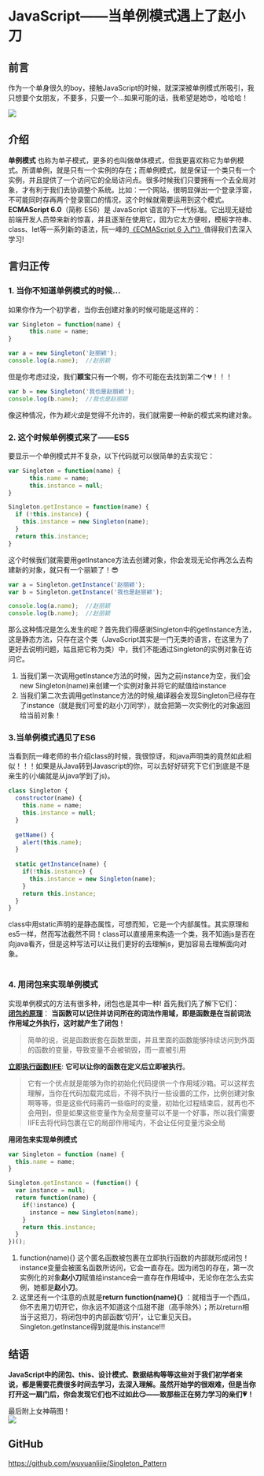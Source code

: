 # JavaScript——当单例模式遇上了赵小刀


## 前言
作为一个单身很久的boy，接触JavaScript的时候，就深深被单例模式所吸引，我只想要个女朋友，不要多，只要一个...如果可能的话，我希望是她:heart_eyes:，哈哈哈！

![](http://wx4.sinaimg.cn/bmiddle/006z0VkIly1fi4oe4215qj30ku0kumze.jpg)

## 介绍
 **单例模式** 也称为单子模式，更多的也叫做单体模式，但我更喜欢称它为单例模式。所谓单例，就是只有一个实例的存在；而单例模式，就是保证一个类只有一个实例，并且提供了一个访问它的全局访问点。很多时候我们只要拥有一个去全局对象，才有利于我们去协调整个系统。比如：一个网站，很明显弹出一个登录浮窗，不可能同时存再两个登录窗口的情况，这个时候就需要运用到这个模式。 <br>
 **ECMAScript 6.0**（简称 ES6）是 JavaScript 语言的下一代标准。它出现无疑给前端开发人员带来新的惊喜，并且逐渐在使用它，因为它太方便啦，模板字符串、class、let等一系列新的语法，阮一峰的[《ECMAScript 6 入门》](http://es6.ruanyifeng.com/)值得我们去深入学习!

## 言归正传
### 1. 当你不知道单例模式的时候...
如果你作为一个初学者，当你去创建对象的时候可能是这样的：
```javascript
var Singleton = function(name) {  
      this.name = name;
}

var a = new Singleton('赵丽颖');
console.log(a.name);  //赵丽颖
```
但是你考虑过没，我们**颖宝**只有一个啊，你不可能在去找到第二个:broken_heart:！！！
```javascript
var b = new Singleton('我也是赵丽颖');
console.log(b.name);  //我也是赵丽颖
```
像这种情况，作为*颖火虫*是觉得不允许的，我们就需要一种新的模式来构建对象。<br>
### 2. 这个时候单例模式来了——ES5 
要显示一个单例模式并不复杂，以下代码就可以很简单的去实现它：
```javascript
var Singleton = function(name) {  
      this.name = name;
      this.instance = null;
}

Singleton.getInstance = function(name) {
  if (!this.instance) {
    this.instance = new Singleton(name);
  }
  return this.instance;
}
```
这个时候我们就需要用getInstance方法去创建对象，你会发现无论你再怎么去构建新的对象，就只有一个丽颖了！:sunglasses:
```javascript
var a = Singleton.getInstance('赵丽颖');
var b = Singleton.getInstance('我也是赵丽颖');

console.log(a.name);  //赵丽颖
console.log(b.name);  //赵丽颖
```
那么这种情况是怎么发生的呢？首先我们得感谢Singleton中的getInstance方法，这是静态方法，只存在这个类（JavaScript其实是一门无类的语言，在这里为了更好去说明问题，姑且把它称为类）中，我们不能通过Singleton的实例对象在访问它。<br>
1. 当我们第一次调用getInstance方法的时候，因为之前instance为空，我们会new Singleton(name)来创建一个实例对象并将它的赋值给instance<br>
2. 当我们第二次去调用getInstance方法的时候,编译器会发现Singleton已经存在了instance（就是我们可爱的赵小刀同学），就会把第一次实例化的对象返回给当前对象！<br>

### 3.当单例模式遇见了ES6
当看到阮一峰老师的书介绍class的时候，我很惊讶，和java声明类的竟然如此相似！！！如果是从Java转到Javascript的你，可以去好好研究下它们到底是不是亲生的(小编就是从java学到了js)。
```javascript
class Singleton {
  constructor(name) {
    this.name = name;
    this.instance = null;
  }
  
  getName() {
    alert(this.name);
  }
  
  static getInstance(name) {
    if(!this.instance) {
      this.instance = new Singleton(name);
    }
    return this.instance;
  }
}
```
class中用static声明的是静态属性，可想而知，它是一个内部属性。其实原理和es5一样，然而写法截然不同！class可以直接用来构造一个类，我不知道js是否在向java看齐，但是这种写法可以让我们更好的去理解js，更加容易去理解面向对象。<br><br>

### 4. 用闭包来实现单例模式
实现单例模式的方法有很多种，闭包也是其中一种! 首先我们先了解下它们：<br>
**[闭包的原理](http://www.ruanyifeng.com/blog/2009/08/learning_javascript_closures.html)**： **当函数可以记住并访问所在的词法作用域，即是函数是在当前词法作用域之外执行，这时就产生了闭包**！

> 简单的说，说是函数嵌套在函数里面，并且里面的函数能够持续访问到外面的函数的变量，导致变量不会被销毁，而一直被引用

**[立即执行函数IIFE](http://blog.csdn.net/qq838419230/article/details/8030078)**: **它可以让你的函数在定义后立即被执行**。 

> 它有一个优点就是能够为你的初始化代码提供一个作用域沙箱。可以这样去理解，当你在代码加载完成后，不得不执行一些设置的工作，比例创建对象啊等等，但是这些代码需药一些临时的变量，初始化过程结束后，就再也不会用到，但是如果这些变量作为全局变量可以不是一个好事，所以我们需要IIFE去将代码包裹在它的局部作用域内，不会让任何变量污染全局


**用闭包来实现单例模式**
```javascript
var Singleton = function (name) {  
  this.name = name;
}

Singleton.getInstance = (function() { 
  var instance = null;
  return function(name) {  
    if(!instance) {
      instance = new Singleton(name);
    }
    return this.instance; 
  }
})();

```
1. function(name){} 这个匿名函数被包裹在立即执行函数的内部就形成闭包！instance变量会被匿名函数所访问，它会一直存在。因为闭包的存在，第一次实例化的对象**赵小刀**赋值给instance会一直存在作用域中，无论你在怎么去实例，她都是**赵小刀**。<br>
2. 这里还有一个注意的点就是**return function(name){}** ：就相当于一个西瓜，你不去用刀切开它，你永远不知道这个瓜甜不甜（高手除外）；所以return相当于这把刀，将闭包中的内部函数‘切开’，让它重见天日。Singleton.getInstance得到就是this.instance!!!

## 结语

**JavaScript中的闭包、this、设计模式、数据结构等等这些对于我们初学者来说，都是需要花费很多时间去学习，去深入理解。虽然开始学的很艰难，但是当你打开这一扇门后，你会发现它们也不过如此:smirk:——致那些正在努力学习的亲们💗！**<br>

最后附上女神萌图！<br>
![](http://a2.qpic.cn/psb?/V11KKToj0xeyCw/CjEK8f7IRUjf8uDf*9wa4mTgnEIlkrS4DXRAa8bJLNQ!/c/dGwBAAAAAAAA&bo=owFWAQAAAAACB9Y!&rf=viewer_4)

## GitHub
https://github.com/wuyuanlijie/Singleton_Pattern

